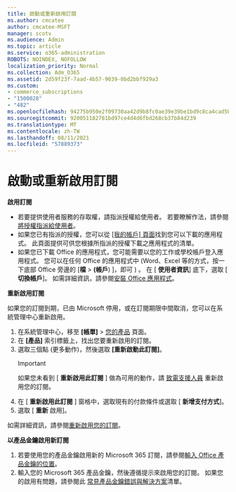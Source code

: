 ```yaml
---
title: 啟動或重新啟用訂閱
ms.author: cmcatee
author: cmcatee-MSFT
manager: scotv
ms.audience: Admin
ms.topic: article
ms.service: o365-administration
ROBOTS: NOINDEX, NOFOLLOW
localization_priority: Normal
ms.collection: Adm_O365
ms.assetid: 2d59f23f-7aad-4b57-9039-0bd2bbf929a3
ms.custom:
- commerce_subscriptions
- "1500028"
- "482"
ms.openlocfilehash: 94275b950e2f09730aa42d9b8fc0ae39e39be1bd9c8ca4cad5b20926b263fca2
ms.sourcegitcommit: 920051182781bd97ce4d4d6fbd268cb37b84d239
ms.translationtype: MT
ms.contentlocale: zh-TW
ms.lasthandoff: 08/11/2021
ms.locfileid: "57889373"
---
```

# <a name="activate-or-reactivate-a-subscription"></a>啟動或重新啟用訂閱

**啟用訂閱**

- 若要提供使用者服務的存取權，請指派授權給使用者。 若要瞭解作法，請參閱[將授權指派給使用者](https://docs.microsoft.com/microsoft-365/admin/manage/assign-licenses-to-users)。
- 如果您已有指派的授權，您可以從 [ [我的帳戶] 頁面](https://portal.office.com/account/#installs)找到您可以下載的應用程式。 此頁面提供可供您根據所指派的授權下載之應用程式的清單。
- 如果您已下載 Office 的應用程式，您可能需要以您的工作或學校帳戶登入應用程式。 您可以在任何 Office 的應用程式中 (Word、Excel 等的方式，按一下底部 Office 旁邊的 [**檔**  >  **(帳戶**) ]，即可 ) 。 在 [ **使用者資訊**] 底下，選取 [ **切換帳戶**]。 如需詳細資訊，請參閱[安裝 Office 應用程式](https://docs.microsoft.com/microsoft-365/admin/setup/install-applications)。

**重新啟用訂閱**

如果您的訂閱到期，已由 Microsoft 停用，或在訂閱期限中間取消，您可以在系統管理中心重新啟用。
  
1. 在系統管理中心，移至 **[帳單]** > [您的產品](https://go.microsoft.com/fwlink/p/?linkid=842054) 頁面。
2. 在 **[產品]** 索引標籤上，找出您要重新啟用的訂閱。
3. 選取三個點 (更多動作)，然後選取 **[重新啟動此訂閱]**。
    > [!IMPORTANT]
    > 如果您未看到 [ **重新啟用此訂閱** ] 做為可用的動作，請 [致電支援人員](https://go.microsoft.com/fwlink/p/?linkid=518322) 重新啟用您的訂閱。
4. 在 [ **重新啟用此訂閱** ] 窗格中，選取現有的付款條件或選取 [ **新增支付方式**]。
5. 選取 [ **重新** 啟用]。

如需詳細資訊，請參閱[重新啟用您的訂閱](https://docs.microsoft.com/microsoft-365/commerce/subscriptions/reactivate-your-subscription)。

**以產品金鑰啟用新訂閱**

1. 若要使用您的產品金鑰啟用新的 Microsoft 365 訂閱，請參閱[輸入 Office 產品金鑰的位置](https://support.office.com/article/where-to-enter-your-office-product-key-0a82e5ae-739e-4b92-a6f4-2ec780c185db)。
2. 輸入您的 Microsoft 365 產品金鑰，然後遵循提示來啟用您的訂閱。 如果您的啟用有問題，請參閱此 [常見產品金鑰錯誤與解決方案](https://docs.microsoft.com/microsoft-365/commerce/product-key-errors-and-solutions)清單。